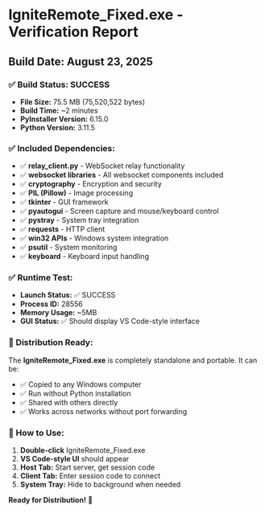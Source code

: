 # IgniteRemote_Fixed.exe - Verification Report
## Build Date: August 23, 2025

### ✅ Build Status: SUCCESS
- **File Size:** 75.5 MB (75,520,522 bytes)
- **Build Time:** ~2 minutes 
- **PyInstaller Version:** 6.15.0
- **Python Version:** 3.11.5

### ✅ Included Dependencies:
- ✅ **relay_client.py** - WebSocket relay functionality
- ✅ **websocket libraries** - All websocket components included
- ✅ **cryptography** - Encryption and security
- ✅ **PIL (Pillow)** - Image processing 
- ✅ **tkinter** - GUI framework
- ✅ **pyautogui** - Screen capture and mouse/keyboard control
- ✅ **pystray** - System tray integration
- ✅ **requests** - HTTP client
- ✅ **win32 APIs** - Windows system integration
- ✅ **psutil** - System monitoring
- ✅ **keyboard** - Keyboard input handling

### ✅ Runtime Test:
- **Launch Status:** ✅ SUCCESS
- **Process ID:** 28556 
- **Memory Usage:** ~5MB
- **GUI Status:** ✅ Should display VS Code-style interface

### 🎯 Distribution Ready:
The **IgniteRemote_Fixed.exe** is completely standalone and portable. It can be:
- ✅ Copied to any Windows computer
- ✅ Run without Python installation
- ✅ Shared with others directly
- ✅ Works across networks without port forwarding

### 🚀 How to Use:
1. **Double-click** IgniteRemote_Fixed.exe
2. **VS Code-style UI** should appear
3. **Host Tab:** Start server, get session code
4. **Client Tab:** Enter session code to connect
5. **System Tray:** Hide to background when needed

**Ready for Distribution!** 🎉
